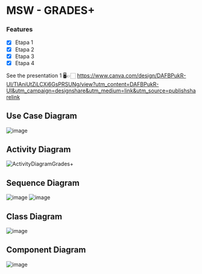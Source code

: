 # MSW - GRADES+

### Features 

- [x] Etapa 1
- [x] Etapa 2
- [x] Etapa 3
- [x] Etapa 4

See the presentation 1
🖥👉🏻 https://www.canva.com/design/DAFBPukR-UI/TlAniUtZiLCXi6GsPRSUNg/view?utm_content=DAFBPukR-UI&utm_campaign=designshare&utm_medium=link&utm_source=publishsharelink

## Use Case Diagram
![image](https://user-images.githubusercontent.com/91732850/183306908-0c48d634-5e07-4766-91f3-17165fe3fd5d.png)


## Activity Diagram
![ActivityDiagramGrades+](https://user-images.githubusercontent.com/91732850/179424640-a7d5da6d-f481-4e67-9e86-1212c3861003.png)


## Sequence Diagram 
![image](https://user-images.githubusercontent.com/91732850/183306887-8bfe256d-a916-45a1-bebd-da763814ae8b.png)
![image](https://user-images.githubusercontent.com/91732850/183306893-63daa56f-40cf-45a2-b7bb-7bec6f752200.png)


## Class Diagram
![image](https://user-images.githubusercontent.com/91732850/183306868-7ce6c64c-4384-484a-b11b-36de79364b92.png)


## Component Diagram
![image](https://user-images.githubusercontent.com/91732850/183307420-79cc0d3a-a666-40e7-8d1d-83bc98914e1d.png)

